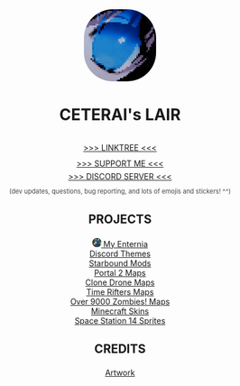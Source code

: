 <div align="center">
    <img src="art/ceterai.gif" style="border-radius: 40%;" width="128px" height="128px" alt="CeterEye">
</div>

<h1 align="center">

<b>CETERAI's LAIR</b>

</h1>

<div align="center" style="line-height: 200%;">
<a href="https://linktr.ee/ceterai">>>> LINKTREE <<<</a></div>
<div align="center" style="line-height: 200%;">
<a href="https://www.buymeacoffee.com/ceterai">>>> SUPPORT ME <<<</a>
</div>
<div align="center">
<a href="https://discord.gg/gGEwZ5vbgr">>>> DISCORD SERVER <<<</a>
<p align="center" style="font-size: 80%; opacity: 80%;">
(dev updates, questions, bug reporting, and lots of emojis and stickers! ^^)
</p>

</div>

<h2 align="center">

<b>PROJECTS</b>

</h2>

<div id="user-content-toc">
<ul align="center" style="list-style-type: none; padding: 0; margin: 0;">

<li><a href="/MyEnternia/"><img class="ct_icon" src="https://raw.githubusercontent.com/Ceterai/Enternia/main/interface/bookmarks/icons/ct_alterash_planet.png" alt="Alterash"> My Enternia</a></li>
<li><a href="/DiscordTheme/">Discord Themes</a></li>
<li><a href="https://steamcommunity.com/id/ceterai/myworkshopfiles/?appid=211820">Starbound Mods</a></li>
<li><a href="https://steamcommunity.com/id/ceterai/myworkshopfiles/?appid=620">Portal 2 Maps</a></li>
<li><a href="https://steamcommunity.com/id/ceterai/myworkshopfiles/?appid=597170">Clone Drone Maps</a></li>
<li><a href="https://steamcommunity.com/id/ceterai/myworkshopfiles/?appid=270010">Time Rifters Maps</a></li>
<li><a href="https://steamcommunity.com/id/ceterai/myworkshopfiles/?appid=273500">Over 9000 Zombies! Maps</a></li>
<li><a href="https://github.com/Ceterai/AltaMCSkins">Minecraft Skins</a></li>
<li><a href="https://github.com/Ceterai/AltaSS14Sprites">Space Station 14 Sprites</a></li>

</ul>
</div>

<h2 align="center">

<b>CREDITS</b>

</h2>

<div id="user-content-toc">
<ul align="center" style="list-style-type: none; padding: 0; margin: 0;">

<li><a href="/art/">Artwork</a></li>

</ul>
</div>
